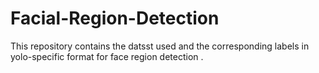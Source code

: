 # Facial-Region-Detection

This repository contains the datsst used and the corresponding labels in yolo-specific format for face region detection .
